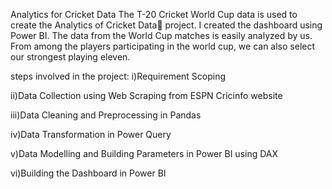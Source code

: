 Analytics for Cricket Data
The T-20 Cricket World Cup data is used to create the Analytics of Cricket Data🏏 project. I created the dashboard using Power BI. The data from the World Cup matches is easily analyzed by us. From among the players participating in the world cup, we can also select our strongest playing eleven.

steps involved in the project:
i)Requirement Scoping

ii)Data Collection using Web Scraping from ESPN Cricinfo website

iii)Data Cleaning and Preprocessing in Pandas

iv)Data Transformation in Power Query

v)Data Modelling and Building Parameters in Power BI using DAX

vi)Building the Dashboard in Power BI
